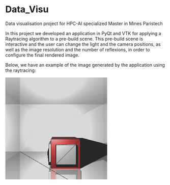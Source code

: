 # Data_Visu
Data visualisation project for HPC-AI specialized Master in Mines Paristech

In this project we developed an application in PyQt and VTK for applying a
Raytracing algorithm to a pre-build scene. This pre-build scene is interactive
and the user can change the light and the camera positions, as well as the image
resolution and the number of reflexions, in order to configure the final
rendered image.

Below, we have an example of the image generated by the application using the
raytracing:

![Raytracing Image](RayTracingReflex_Final2.png)
